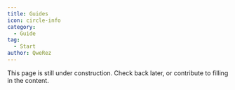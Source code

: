 ```yaml
---
title: Guides
icon: circle-info
category:
  - Guide
tag:
  - Start
author: QweRez
---
```


This page is still under construction. Check back later, or contribute to filling in the content.
